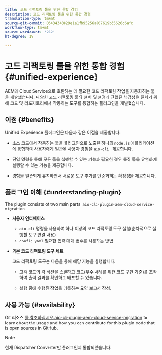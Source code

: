 ```yaml
---
title: 코드 리팩토링 툴을 위한 통합 경험
description: 코드 리팩토링 툴을 위한 통합 경험
translation-type: tm+mt
source-git-commit: 03434343829e1a1fb95256a607619b55626c6afc
workflow-type: tm+mt
source-wordcount: '262'
ht-degree: 1%

---
```



# 코드 리팩토링 툴을 위한 통합 경험 {#unified-experience}

AEM과 Cloud Service으로 호환하는 데 필요한 코드 리팩토링 작업을 자동화하는 툴을 개발했습니다. 다양한 코드 리팩토링 툴의 설치 및 설정과 관련된 복잡성을 줄이기 위해 코드 및 리포지토리에서 작동하는 도구를 통합하는 플러그인을 개발했습니다.

## 이점 {#benefits}

Unified Experience 플러그인은 다음과 같은 이점을 제공합니다.

* 소스 코드에서 작동하는 툴을 플러그인으로 노출된 하나의 `node.js` 애플리케이션에 통합하여 사용자에게 일관된 사용자 경험을 `aio-cli ` 제공합니다.

* 단일 명령을 통해 모든 툴을 실행할 수 있는 기능과 필요한 경우 특정 툴을 유연하게 실행할 수 있는 기능을 제공합니다.

* 경험을 일관되게 유지하면서 새로운 도구 추가를 단순화하는 확장성을 제공합니다.

## 플러그인 이해 {#understanding-plugin}

The plugin consists of two main parts: `aio-cli-plugin-aem-cloud-service-migration`

* **사용자 인터페이스**

   * `aio-cli` 명령을 사용하여 하나 이상의 코드 리팩토링 도구 실행(순차적으로 실행할 도구 연결 사용)
   * `config.yaml` 필요한 입력 매개 변수를 사용하는 방법

* **기본 코드 리팩토링 도구 세트**

   코드 리팩토링 도구는 다음을 통해 해당 기능을 실행합니다.

   * 고객 코드의 각 섹션을 스캔하고 코드(우수 사례를 위한 코드 구현 기준)를 조작하여 출력 결과를 확인하고 배포할 수 있습니다.

   * 실행 중에 수행된 작업을 기록하는 요약 보고서 작성.

## 사용 가능 {#availability}

Git 리소스 [를 참조하십시오.aio-cli-plugin-aem-cloud-service-migration](https://github.com/adobe/aio-cli-plugin-aem-cloud-service-migration) to learn about the usage and how you can contribute for this plugin code that is open sources in GitHub.

>[!NOTE]
>현재 Dispatcher Converter만 플러그인과 통합되었습니다.

